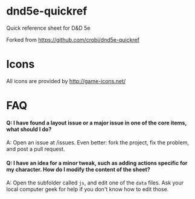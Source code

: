 dnd5e-quickref
==============

Quick reference sheet for D&amp;D 5e

Forked from https://github.com/crobi/dnd5e-quickref

Icons
==============

All icons are provided by http://game-icons.net/

FAQ
===

#### Q: I have found a layout issue or a major issue in one of the core items, what should I do? ####
A: Open an issue at /issues. Even better: fork the project, fix the problem, and post a pull request.

#### Q: I have an idea for a minor tweak, such as adding actions specific for my character. How do I modify the content of the sheet? ####
A: Open the subfolder called `js`, and edit one of the `data` files. Ask your local computer geek for help if you don't know how to edit those.
